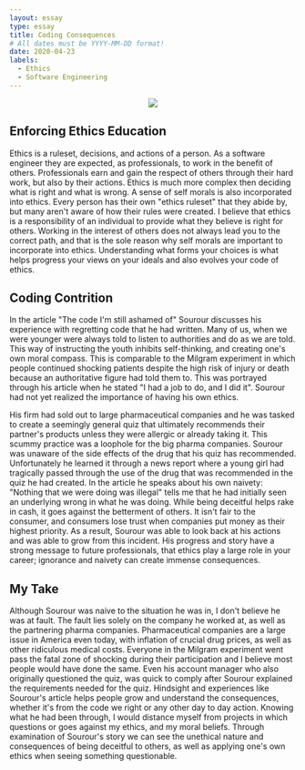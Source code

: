 ```yaml
---
layout: essay
type: essay
title: Coding Consequences
# All dates must be YYYY-MM-DD format!
date: 2020-04-23
labels:
  - Ethics
  - Software Engineering
---
```

<p align="center"><img class="ui medium right floated rounded image" src="../images/codingStandard.jpg"></p>

## Enforcing Ethics Education
  Ethics is a ruleset, decisions, and actions of a person. As a software engineer they are expected, as professionals, to work in the benefit of others.
  Professionals earn and gain the respect of others through their hard work, but also by their actions. Ethics is much more complex
  then deciding what is right and what is wrong. A sense of self morals is also incorporated into ethics. Every person has their own
  "ethics ruleset" that they abide by, but many aren't aware of how their rules were created. I believe that ethics is a responsibility
  of an individual to provide what they believe is right for others. Working in the interest of others does not always lead you to the correct 
  path, and that is the sole reason why self morals are important to incorporate into ethics. Understanding what forms your choices is 
  what helps progress your views on your ideals and also evolves your code of ethics.
  
## Coding Contrition
  In the article "The code I'm still ashamed of" Sourour discusses his experience with regretting code that he had written.
  Many of us, when we were younger were always told to listen to authorities and do as we are told. This way of instructing the youth
  inhibits self-thinking, and creating one's own moral compass. This is comparable to the Milgram experiment in which people continued
  shocking patients despite the high risk of injury or death because an authoritative figure had told them to. This was portrayed 
  through his article when he stated "I had a job to do, and I did it". Sourour had not yet realized the importance of having his own
  ethics.
  
  <p></p>
  
  His firm had sold out to large pharmaceutical companies and he was tasked to create a seemingly general quiz that ultimately recommends
  their partner's products unless they were allergic or already taking it. This scummy practice was a loophole for the big pharma 
  companies. Sourour was unaware of the side effects of the drug that his quiz has recommended. Unfortunately he learned it through
  a news report where a young girl had tragically passed through the use of the drug that was recommended in the quiz he had created. 
  In the article he speaks about his own naivety: "Nothing that we were doing was illegal" tells me that he had initially seen
  an underlying wrong in what he was doing. While being deceitful helps rake in cash, it goes against the betterment of others.
  It isn't fair to the consumer, and consumers lose trust when companies put money as their highest priority.
  As a result, Sourour was able to look back at his actions and was able to grow from this incident. His progress and story 
  have a strong message to future professionals, that ethics play a large role in your career; ignorance and naivety can create 
  immense consequences.
  
## My Take

Although Sourour was naive to the situation he was in, I don't believe he was at fault. The fault lies solely on the company 
he worked at, as well as the partnering pharma companies. Pharmaceutical companies are a large issue in America even today, 
with inflation of crucial drug prices, as well as other ridiculous medical costs. Everyone in the Milgram experiment went pass
the fatal zone of shocking during their participation and I believe most people would have done the same. Even his account 
manager who also originally questioned the quiz, was quick to comply after Sourour explained the requirements
needed for the quiz. Hindsight and experiences like Sourour's article helps people grow and understand the consequences, 
whether it's from the code we right or any other day to day action. Knowing what he had been through, I would distance myself
from projects in which questions or goes against my ethics, and my moral beliefs.
Through examination of Sourour's story we can see the unethical nature and consequences of being deceitful to others, as well as applying one's
own ethics when seeing something questionable.